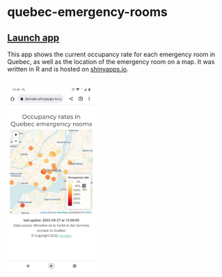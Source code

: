 # quebec-emergency-rooms

## <a href="https://jlomako.shinyapps.io/quebec-emergency-rooms/">Launch app</a>

This app shows the current occupancy rate for 
each emergency room in Quebec, as well as the 
location of the emergency room on a map.
It was written in R and is hosted on <a href="https://jlomako.shinyapps.io/quebec-emergency-rooms/">shinyapps.io</a>. 

<br>
<img src="Screenshot_20220927-154910.png" alt="screenshot" width=40%>
